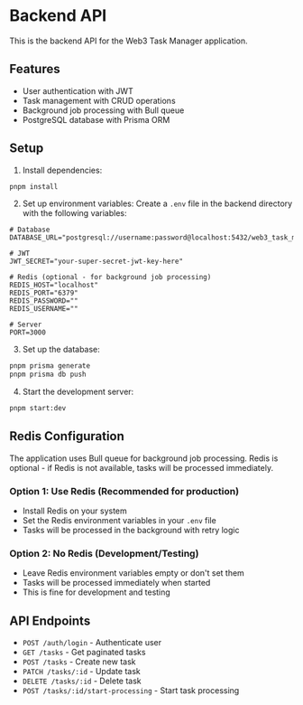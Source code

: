 # Backend API

This is the backend API for the Web3 Task Manager application.

## Features

- User authentication with JWT
- Task management with CRUD operations
- Background job processing with Bull queue
- PostgreSQL database with Prisma ORM

## Setup

1. Install dependencies:

```bash
pnpm install
```

2. Set up environment variables:
   Create a `.env` file in the backend directory with the following variables:

```env
# Database
DATABASE_URL="postgresql://username:password@localhost:5432/web3_task_manager"

# JWT
JWT_SECRET="your-super-secret-jwt-key-here"

# Redis (optional - for background job processing)
REDIS_HOST="localhost"
REDIS_PORT="6379"
REDIS_PASSWORD=""
REDIS_USERNAME=""

# Server
PORT=3000
```

3. Set up the database:

```bash
pnpm prisma generate
pnpm prisma db push
```

4. Start the development server:

```bash
pnpm start:dev
```

## Redis Configuration

The application uses Bull queue for background job processing. Redis is optional - if Redis is not available, tasks will be processed immediately.

### Option 1: Use Redis (Recommended for production)

- Install Redis on your system
- Set the Redis environment variables in your `.env` file
- Tasks will be processed in the background with retry logic

### Option 2: No Redis (Development/Testing)

- Leave Redis environment variables empty or don't set them
- Tasks will be processed immediately when started
- This is fine for development and testing

## API Endpoints

- `POST /auth/login` - Authenticate user
- `GET /tasks` - Get paginated tasks
- `POST /tasks` - Create new task
- `PATCH /tasks/:id` - Update task
- `DELETE /tasks/:id` - Delete task
- `POST /tasks/:id/start-processing` - Start task processing
